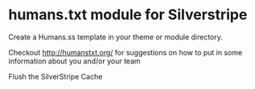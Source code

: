# humans.txt module for Silverstripe

Create a Humans.ss template in your theme or module directory.

Checkout http://humanstxt.org/ for suggestions on how to put in some information about you and/or your team

Flush the SilverStripe Cache
